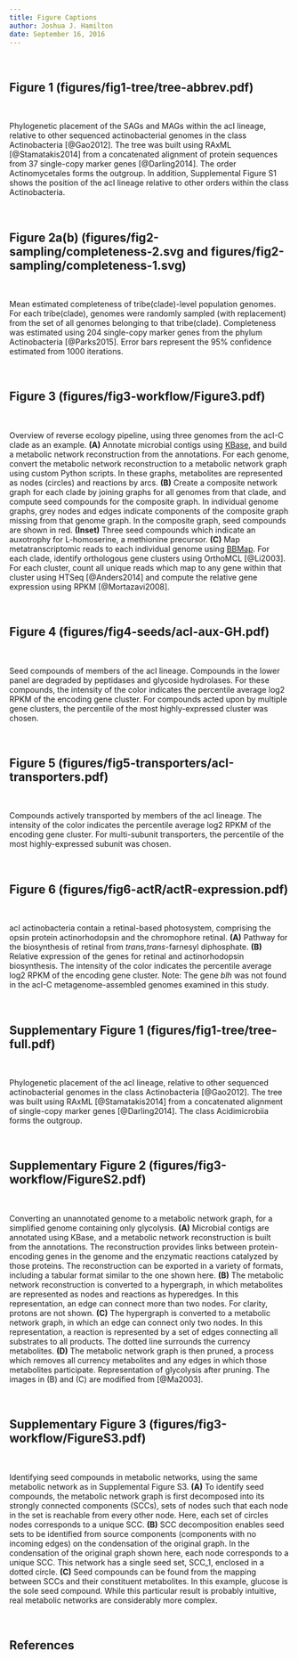 ```yaml
---
title: Figure Captions
author: Joshua J. Hamilton
date: September 16, 2016
---
```


&nbsp;

## Figure 1 (figures/fig1-tree/tree-abbrev.pdf)

&nbsp;

Phylogenetic placement of the SAGs and MAGs within the acI lineage, relative to other sequenced actinobacterial genomes in the class Actinobacteria [@Gao2012]. The tree was built using RAxML [@Stamatakis2014] from a concatenated alignment of protein sequences from 37 single-copy marker genes [@Darling2014]. The order Actinomycetales forms the outgroup. In addition, Supplemental Figure S1 shows the position of the acI lineage relative to other orders within the class Actinobacteria.

&nbsp;

## Figure 2a(b) (figures/fig2-sampling/completeness-2.svg and figures/fig2-sampling/completeness-1.svg)

&nbsp;

Mean estimated completeness of tribe(clade)-level population genomes. For each tribe(clade), genomes were randomly sampled (with replacement) from the set of all genomes belonging to that tribe(clade). Completeness was estimated using 204 single-copy marker genes from the phylum Actinobacteria [@Parks2015]. Error bars represent the 95% confidence estimated from 1000 iterations.

&nbsp;

## Figure 3 (figures/fig3-workflow/Figure3.pdf)

&nbsp;

Overview of reverse ecology pipeline, using three genomes from the acI-C clade as an example. __(A)__ Annotate microbial contigs using [KBase](http://kbase.us/), and build a metabolic network reconstruction from the annotations. For each genome, convert the metabolic network reconstruction to a metabolic network graph using custom Python scripts. In these graphs, metabolites are represented as nodes (circles) and reactions by arcs. __(B)__ Create a composite network graph for each clade by joining graphs for all genomes from that clade, and compute seed compounds for the composite graph. In individual genome graphs, grey nodes and edges indicate components of the composite graph missing from that genome graph. In the composite graph, seed compounds are shown in red. __(Inset)__ Three seed compounds which indicate an auxotrophy for L-homoserine, a methionine precursor. __(C)__ Map metatranscriptomic reads to each individual genome using [BBMap](https://sourceforge.net/projects/bbmap/). For each clade, identify orthologous gene clusters using OrthoMCL [@Li2003]. For each cluster, count all unique reads which map to any gene within that cluster using HTSeq [@Anders2014] and compute the relative gene expression using RPKM [@Mortazavi2008].

&nbsp;

## Figure 4 (figures/fig4-seeds/acI-aux-GH.pdf)

&nbsp;

Seed compounds of members of the acI lineage. Compounds in the lower panel are degraded by peptidases and glycoside hydrolases. For these compounds, the intensity of the color indicates the percentile average log2 RPKM of the encoding gene cluster. For compounds acted upon by multiple gene clusters, the percentile of the most highly-expressed cluster was chosen.

&nbsp;

## Figure 5 (figures/fig5-transporters/acI-transporters.pdf)

&nbsp;

Compounds actively transported by members of the acI lineage. The intensity of the color indicates the percentile average log2 RPKM of the encoding gene cluster. For multi-subunit transporters, the percentile of the most highly-expressed subunit was chosen.

&nbsp;

## Figure 6 (figures/fig6-actR/actR-expression.pdf)

&nbsp;

acI actinobacteria contain a retinal-based photosystem, comprising the opsin protein actinorhodopsin and the chromophore retinal. __(A)__ Pathway for the biosynthesis of retinal from _trans,trans_-farnesyl diphosphate. __(B)__ Relative expression of the genes for retinal and actinorhodopsin biosynthesis. The intensity of the color indicates the percentile average log2 RPKM of the encoding gene cluster. Note: The gene _blh_ was not found in the acI-C metagenome-assembled genomes examined in this study.

&nbsp;

## Supplementary Figure 1 (figures/fig1-tree/tree-full.pdf)

&nbsp;

Phylogenetic placement of the acI lineage, relative to other sequenced actinobacterial genomes in the class Actinobacteria [@Gao2012]. The tree was built using RAxML [@Stamatakis2014] from a concatenated alignment of single-copy marker genes [@Darling2014]. The class Acidimicrobiia forms the outgroup.

&nbsp;

## Supplementary Figure 2 (figures/fig3-workflow/FigureS2.pdf)

&nbsp;

Converting an unannotated genome to a metabolic network graph, for a simplified genome containing only glycolysis. __(A)__ Microbial contigs are annotated using KBase, and a metabolic network reconstruction is built from the annotations. The reconstruction provides links between protein-encoding genes in the genome and the enzymatic reactions catalyzed by those proteins. The reconstruction can be exported in a variety of formats, including a tabular format similar to the one shown here. __(B)__ The metabolic network reconstruction is converted to a hypergraph, in which metabolites are represented as nodes and reactions as hyperedges. In this representation, an edge can connect more than two nodes. For clarity, protons are not shown. __(C)__ The hypergraph is converted to a metabolic network graph, in which an edge can connect only two nodes. In this representation, a reaction is represented by a set of edges connecting all substrates to all products. The dotted line surrounds the currency metabolites. __(D)__ The metabolic network graph is then pruned, a process which removes all currency metabolites and any edges in which those metabolites participate. Representation of glycolysis after pruning. The images in (B) and (C) are modified from [@Ma2003].

&nbsp;

## Supplementary Figure 3 (figures/fig3-workflow/FigureS3.pdf)

&nbsp;

Identifying seed compounds in metabolic networks, using the same metabolic network as in Supplemental Figure S3. __(A)__ To identify seed compounds, the metabolic network graph is first decomposed into its strongly connected components (SCCs), sets of nodes such that each node in the set is reachable from every other node. Here, each set of circles nodes corresponds to a unique SCC. __(B)__ SCC decomposition enables seed sets to be identified from source components (components with no incoming edges) on the condensation of the original graph. In the condensation of the original graph shown here, each node corresponds to a unique SCC. This network has a single seed set, SCC_1, enclosed in a dotted circle. __(C)__ Seed compounds can be found from the mapping between SCCs and their constituent metabolites. In this example, glucose is the sole seed compound. While this particular result is probably intuitive, real metabolic networks are considerably more complex.

&nbsp;

## References

&nbsp;
